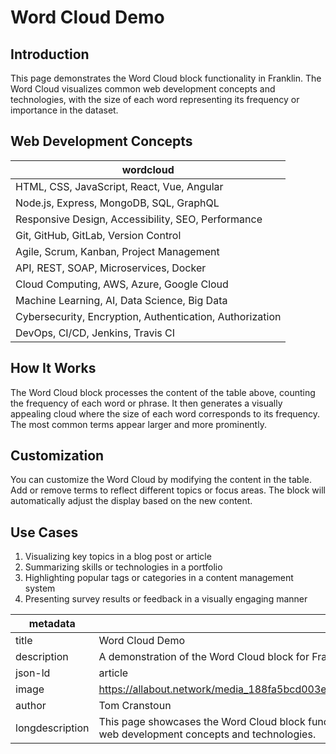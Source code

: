 # Word Cloud Demo

## Introduction

This page demonstrates the Word Cloud block functionality in Franklin. The Word Cloud visualizes common web development concepts and technologies, with the size of each word representing its frequency or importance in the dataset.

## Web Development Concepts

| wordcloud |
|-----------|
| HTML, CSS, JavaScript, React, Vue, Angular |
| Node.js, Express, MongoDB, SQL, GraphQL |
| Responsive Design, Accessibility, SEO, Performance |
| Git, GitHub, GitLab, Version Control |
| Agile, Scrum, Kanban, Project Management |
| API, REST, SOAP, Microservices, Docker |
| Cloud Computing, AWS, Azure, Google Cloud |
| Machine Learning, AI, Data Science, Big Data |
| Cybersecurity, Encryption, Authentication, Authorization |
| DevOps, CI/CD, Jenkins, Travis CI |

## How It Works

The Word Cloud block processes the content of the table above, counting the frequency of each word or phrase. It then generates a visually appealing cloud where the size of each word corresponds to its frequency. The most common terms appear larger and more prominently.

## Customization

You can customize the Word Cloud by modifying the content in the table. Add or remove terms to reflect different topics or focus areas. The block will automatically adjust the display based on the new content.

## Use Cases

1. Visualizing key topics in a blog post or article
2. Summarizing skills or technologies in a portfolio
3. Highlighting popular tags or categories in a content management system
4. Presenting survey results or feedback in a visually engaging manner

| metadata |  |
|----------|---|
| title | Word Cloud Demo |
| description | A demonstration of the Word Cloud block for Franklin |
| json-ld | article |
| image | https://allabout.network/media_188fa5bcd003e5a2d56e7ad3ca233300c9e52f1e5.png |
| author | Tom Cranstoun |
| longdescription | This page showcases the Word Cloud block functionality in Franklin, visualizing common web development concepts and technologies. |
